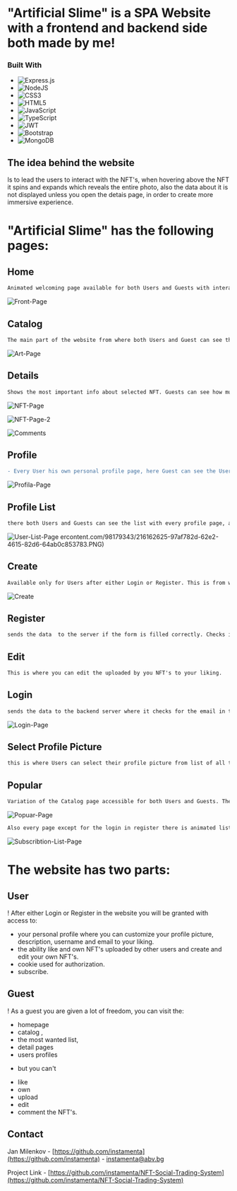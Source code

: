 # "Artificial Slime" is a SPA Website with a frontend and backend side both made by me!
### Built With

* ![Express.js](https://img.shields.io/badge/express.js-%23404d59.svg?style=for-the-badge&logo=express&logoColor=%2361DAFB)
* ![NodeJS](https://img.shields.io/badge/node.js-6DA55F?style=for-the-badge&logo=node.js&logoColor=white)
* ![CSS3](https://img.shields.io/badge/css3-%231572B6.svg?style=for-the-badge&logo=css3&logoColor=white)
* ![HTML5](https://img.shields.io/badge/html5-%23E34F26.svg?style=for-the-badge&logo=html5&logoColor=white)
* ![JavaScript](https://img.shields.io/badge/javascript-%23323330.svg?style=for-the-badge&logo=javascript&logoColor=%23F7DF1E)
* ![TypeScript](https://img.shields.io/badge/typescript-%23007ACC.svg?style=for-the-badge&logo=typescript&logoColor=white)
* ![JWT](https://img.shields.io/badge/JWT-black?style=for-the-badge&logo=JSON%20web%20tokens)
* ![Bootstrap](https://img.shields.io/badge/bootstrap-%23563D7C.svg?style=for-the-badge&logo=bootstrap&logoColor=white)
* ![MongoDB](https://img.shields.io/badge/MongoDB-%234ea94b.svg?style=for-the-badge&logo=mongodb&logoColor=white)
   
## The idea behind the website

Is to lead the users to interact with the NFT's,
when hovering above the NFT it spins and expands which reveals the entire photo,
also the data about it is not displayed unless you open the detais page, in order
to create more immersive experience.

# "Artificial Slime" has the following pages: 



## Home 
```diff
Animated welcoming page available for both Users and Guests with interactive part where the most popular NFT's are displayed.
``` 
      
![Front-Page](https://user-images.githubusercontent.com/98179343/216161956-c5f8b56c-26b8-4407-9bb0-c65daa2da8f7.png)

 ## Catalog 
```diff
The main part of the website from where both Users and Guest can see the list of every NFT uploaded to the website. The main catalog page inclues, fully working search box which supplie you with data about search input matches.
```      
![Art-Page](https://user-images.githubusercontent.com/98179343/216162538-c2c30f9b-ea3c-4a70-a762-18dd9e7e1d50.png)

## Details
```diff
Shows the most important info about selected NFT. Guests can see how much likes and owns it has as well as the price and the name of the person who uploaded it which leads to his personal Profile page, Users can see this info too and gain the power to Own and Like. Liking NFT adds it to your  "Liked List' and owning NFT adds it to your "Owned List" but also gives you the ability to pick it as your profile picture to add a unique self expression customization. Registered users can leave comments under posts. Comments have working link to the Commenter's profile as well as the date on which they were added. The Commenter canremove it with the trashbin icon if wanted.
```      

![NFT-Page](https://user-images.githubusercontent.com/98179343/216162599-0cb92fd4-20f8-4fdb-8f3c-2ec84a62ca99.PNG)

![NFT-Page-2](https://user-images.githubusercontent.com/98179343/216162601-956501b6-5dac-4f03-a5fb-ba150d207d7b.PNG)

![Comments](https://user-images.githubusercontent.com/98179343/216162549-7c576b52-a465-4263-b1f8-37ae5c63f3e0.PNG)

 ## Profile 
```diff
- Every User his own personal profile page, here Guest can see the User's name, description and picture as well as how much NFT's they own and like from where they can click the link and see the list of all of the user's owned and liked NFT's, as a User you can change your picture, description and username as long as they remain unique.
```        
      
![Profila-Page](https://user-images.githubusercontent.com/98179343/216163517-b7c1ab22-cb06-400f-a165-f84b9c1284df.PNG)    
    
##  Profile List 
```diff
there both Users and Guests can see the list with every profile page, and access their profile pages.
```       

![User-List-Page](https://user-images.githubusercontent.com/98179343/216162633-fb020e96-fecd-4494-92a2-0f60db0069f6.png)
ercontent.com/98179343/216162625-97af782d-62e2-4615-82d6-64ab0c853783.PNG)
      
##  Create 
```diff
Available only for Users after either Login or Register. This is from where you can upload your own NFT. After uploading you are redirected to your newly created details page of the NFT from where you can always edit it or delete it.  Every NFT you upload is automatically added your own list.
```   

![Create](https://user-images.githubusercontent.com/98179343/216162553-87355ae1-5c03-4080-8ec6-cba64dc819ca.PNG)

##  Register 
```diff
sends the data  to the server if the form is filled correctly. Checks if the username and email are unique, and hashes your password, after that creates the user profile and stores the data in the MongoDB database. After successful register it redirects you to your newly created user profile. 
```
    
##  Edit 
```diff
This is where you can edit the uploaded by you NFT's to your liking.
```    

##  Login 
```diff
sends the data to the backend server where it checks for the email in the database, if there is match takes the passwords and compares them. If the password match a JWT Cookie token is created and send to the Client for authorization this gives access to the interactive part of the social media website.
```      
      
![Login-Page](https://user-images.githubusercontent.com/98179343/216162591-6fe6703e-4c79-4b11-a64f-74c190699679.png)

##  Select Profile Picture 
```diff
this is where Users can select their profile picture from list of all the uploaded and owned NFT's by them.
```     
  ##  Popular
```diff
Variation of the Catalog page accessible for both Users and Guests. The NFT's are dispalyed in different order starting from the most expensive and popular.
```  

![Popuar-Page](https://user-images.githubusercontent.com/98179343/216162615-e7f1842a-3960-45c2-9071-bc4d4722edfa.png)
    
```diff
Also every page except for the login in register there is animated list with all all the subscribtion plans - "Bronze", "Silver" and "Gold" but for now there is no way to subscribe.
```  

![Subscribtion-List-Page](https://user-images.githubusercontent.com/98179343/216162629-63fce849-e10f-4380-8e2c-bda3be34b90a.png)

# The website has two parts:

## User
! After either Login or Register in the website you will be granted with access to:
* your personal profile where you can customize your profile picture, description, username and email to your liking.
* the ability like and own NFT's uploaded by other users and create and edit your own NFT's.
* cookie used for authorization.
* subscribe.
 
## Guest 
! As a guest you are given a lot of freedom, you can visit the:
* homepage
* catalog , 
* the most wanted list, 
* detail pages 
* users profiles
- but you can't 
* like
* own
* upload
* edit 
* comment 
the NFT's.

## Contact

Jan Milenkov - [https://github.com/instamenta](https://github.com/instamenta) - instamenta@abv.bg

Project Link - [https://github.com/instamenta/NFT-Social-Trading-System](https://github.com/instamenta/NFT-Social-Trading-System)
